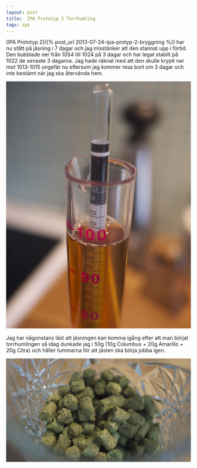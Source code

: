 ```yaml
---
layout: post
title:  IPA Prototyp 2 Torrhumling
tags: ipa
---
```

[IPA Prototyp 2]({% post_url 2013-07-24-ipa-protyp-2-bryggning %}) har nu stått på jäsning i 7 dagar och jag misstänker att den stannat upp i förtid.
Den bubblade ner från 1054 till 1024 på 3 dagar och har legat stabilt på 1022 de senaste 3 dagarna. Jag hade räknat med att den skulle krypit ner 
mot 1013-1015 ungefär nu eftersom jag kommer resa bort om 3 dagar och inte bestämt när jag ska återvända hem.

![Hydromätning](/assets/ipa-prototyp-2-hydrometer.jpg)

Jag har någonstans läst att jäsningen kan komma igång efter att man börjat torrhumlingen så idag dunkade jag i 50g (10g Columbus + 20g Amarillo + 20g Citra) och håller tummarna för att jästen ska börja jobba igen.

![Humle](/assets/ipa-prototyp-2-dryhops.jpg)
